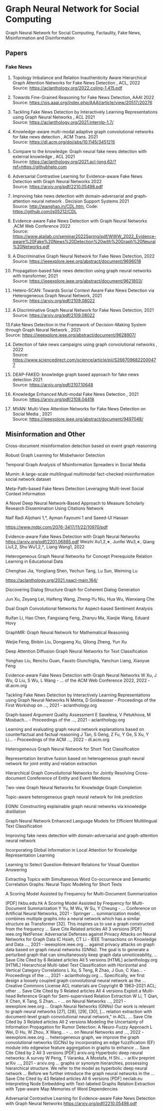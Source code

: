 # Graph Neural Network for Social Computing
Graph Neural Network for Social Computing, Factaulity, Fake News, Misinformation and Disinformation


## Papers


### Fake News


1. Topology Imbalance and Relation Inauthenticity Aware Hierarchical Graph Attention Networks for Fake News Detection
, ACL, 2022<br>
Source: https://aclanthology.org/2022.coling-1.415.pdf

2. Towards Fine-Grained Reasoning for Fake News Detection, AAAI 2022  <be>
Source: https://ojs.aaai.org/index.php/AAAI/article/view/20517/20276

3. Tackling Fake News Detection by Interactively Learning Representations using Graph Neural Networks
, ACL 2021<br>
Source: https://aclanthology.org/2021.internlp-1.7/

4. Knowledge-aware multi-modal adaptive graph convolutional networks for fake news detection
, ACM Trans. 2021<br>
Source: https://dl.acm.org/doi/abs/10.1145/3451215

5. Compare to the knowledge: Graph neural fake news detection with external knowledge
, ACL 2021<br>
Source: https://aclanthology.org/2021.acl-long.62/?ref=https://githubhelp.com


6. Adversarial Contrastive Learning for
Evidence-aware Fake News Detection with
Graph Neural Networks 2022 <br>
Source: https://arxiv.org/pdf/2210.05498.pdf 


7. Improving fake news detection with domain-adversarial and graph-attention neural network
. Decision Support Systems 2021 <br>
Source: http://wanghao.in/CDL.htm, Code: https://github.com/js05212/CDL

8. Evidence-aware Fake News Detection with Graph Neural Networks ,ACM Web Conference 2022 <br>
Source: https://www.atailab.cn/seminar2022Spring/pdf/WWW_2022_Evidence-aware%20Fake%20News%20Detection%20with%20Graph%20Neural%20Networks.pdf

9. A Discriminative Graph Neural Network for Fake News Detection, 2022 <br>
Source: https://ieeexplore.ieee.org/abstract/document/9696018

10. Propagation-based fake news detection using graph neural networks with transformer, 2021<br>
Source: https://ieeexplore.ieee.org/abstract/document/9621803/

11. Hetero-SCAN: Towards Social Context Aware Fake News Detection via Heterogeneous Graph Neural Network, 2021<br>
Source: https://arxiv.org/pdf/2109.08022


12. A Discriminative Graph Neural Network for Fake News Detection, 2021<br>
Source: https://arxiv.org/pdf/2109.08022


13.Fake News Detection in the Framework of Decision-Making System through Graph Neural Network
, 2021<br>
Source: https://ieeexplore.ieee.org/abstract/document/9628907/

14. Detection of fake news campaigns using graph convolutional networks
, 2022<br>
Source: https://www.sciencedirect.com/science/article/pii/S2667096822000477

15. DEAP-FAKED: knowledge graph based approach for fake news detection
 2021<br>
Source: https://arxiv.org/pdf/2107.10648


16. Knowledge Enhanced Multi-modal Fake News Detection
, 2021<br>
Source: https://arxiv.org/pdf/2108.04418


17. MVAN: Multi-View Attention Networks for Fake News Detection on Social Media
, 2021<br>
Source: https://ieeexplore.ieee.org/abstract/document/9497048/





## Misinformation and Other


Cross-document misinformation detection based on event graph reasoning

Robust Graph Learning for Misbehavior Detection

Temporal Graph Analysis of Misinformation Spreaders in Social Media

Mumin: A large-scale multilingual multimodal fact-checked misinformation social network dataset

Meta-Path-based Fake News Detection Leveraging Multi-level Social Context Information

















A Novel Deep Neural Network-Based Approach to Measure
Scholarly Research Dissemination Using Citations Network


Naif Radi Aljohani 1,*, Ayman Fayoumi 1 and Saeed-Ul Hassan


https://www.mdpi.com/2076-3417/11/22/10970/pdf




Evidence-aware Fake News Detection with Graph Neural
Networks
https://arxiv.org/pdf/2201.06885.pdf
Weizhi Xu1,2,∗, Junfei Wu3,∗, Qiang Liu1,2, Shu Wu1,2,†, Liang Wang1,
2022


Heterogeneous Graph Neural Networks for Concept Prerequisite Relation Learning in Educational Data

Chenghao Jia, Yongliang Shen, Yechun Tang, Lu Sun, Weiming Lu




https://aclanthology.org/2021.naacl-main.164/



Discovering Dialog Structure Graph for Coherent Dialog Generation

Jun Xu, Zeyang Lei, Haifeng Wang, Zheng-Yu Niu, Hua Wu, Wanxiang Che


Dual Graph Convolutional Networks for Aspect-based Sentiment Analysis

Ruifan Li, Hao Chen, Fangxiang Feng, Zhanyu Ma, Xiaojie Wang, Eduard Hovy


GraphMR: Graph Neural Network for Mathematical Reasoning

Weijie Feng, Binbin Liu, Dongpeng Xu, Qilong Zheng, Yun Xu



Deep Attention Diffusion Graph Neural Networks for Text Classification

Yonghao Liu, Renchu Guan, Fausto Giunchiglia, Yanchun Liang, Xiaoyue Feng


Evidence-aware Fake News Detection with Graph Neural Networks
W Xu, J Wu, Q Liu, S Wu, L Wang - … of the ACM Web Conference 2022, 2022 - dl.acm.org


Tackling Fake News Detection by Interactively Learning Representations using Graph Neural Networks
N Mehta, D Goldwasser - Proceedings of the First Workshop on …, 2021 - aclanthology.org


Graph-based Argument Quality Assessment
E Saveleva, V Petukhova, M Mosbach… - Proceedings of the …, 2021 - aclanthology.org


Learning and evaluating graph neural network explanations based on counterfactual and factual reasoning
J Tan, S Geng, Z Fu, Y Ge, S Xu, Y Li… - Proceedings of the ACM …, 2022 - dl.acm.org


Heterogeneous Graph Neural Network for Short Text Classification


Representation iterative fusion based on heterogeneous graph neural network for joint entity and relation extraction



 Hierarchical Graph Convolutional Networks for Jointly Resolving Cross-document Coreference of Entity and Event Mentions


Two-view Graph Neural Networks for Knowledge Graph Completion

Topic-aware heterogeneous graph neural network for link prediction

EGNN: Constructing explainable graph neural networks via knowledge distillation

Graph Neural Network Enhanced Language Models for Efficient Multilingual Text Classification

Improving fake news detection with domain-adversarial and graph-attention neural network

Incorporating Global Information in Local Attention for Knowledge Representation Learning

Learning to Select Question-Relevant Relations for Visual Question Answering

 Extracting Topics with Simultaneous Word Co-occurrence and Semantic Correlation Graphs: Neural Topic Modeling for Short Texts

A Scoring Model Assisted by Frequency for Multi-Document Summarization

[PDF] hkbu.edu.hk
A Scoring Model Assisted by Frequency for Multi-Document Summarization
Y Yu, M Wu, W Su, Y Cheung - … Conference on Artificial Neural Networks, 2021 - Springer
… summarization model, combines multiple graphs into a neural network which has a similar
structure as Transformer [32]. This inspires us to use a graph constructed from the frequency …
Save
Cite Related articles All 3 versions
[PDF] ieee.org
NetFense: Adversarial Defenses against Privacy Attacks on Neural Networks for Graph Data
IC Hsieh, CT Li - IEEE Transactions on Knowledge and Data …, 2021 - ieeexplore.ieee.org
… against privacy attacks on graph data based on graph neural networks (GNNs). The goal
is to generate a perturbed graph that can simultaneously keep graph data unnoticeability, …
Save
Cite Cited by 6 Related articles All 5 versions
[HTML] aclanthology.org
[HTML] Hierarchical Multi-label Text Classification with Horizontal and Vertical Category Correlations
L Xu, S Teng, R Zhao, J Guo, C Xiao… - Proceedings of the …, 2021 - aclanthology.org
… Specifically, we first design a loosely coupled graph convolutional neural network as the …
Creative Commons License ACL materials are Copyright © 1963–2021 ACL; other …
Save Cite Cited by 5 Related articles All 4 versions
Exploit a Multi-head Reference Graph for Semi-supervised Relation Extraction
W Li, T Qian, X Chen, K Tang, S Zhan… - … on Neural Networks  …, 2021 - ieeexplore.ieee.org
… Graph Neural Networks (GNNs) Our work is relevant to graph neural networks [27], [28], [29],
[30], [… relation extraction with document-level graph convolutional neural network," in ACL. …
Save
Cite Cited by 3 Related articles All 2 versions
Modeling the Uncertainty of Information Propagation for Rumor Detection: A Neuro-Fuzzy Approach
L Wei, D Hu, W Zhou, X Wang… - … on Neural Networks and …, 2022 - ieeexplore.ieee.org
… heterogeneous graph, we improve the graph convolutional networks (GCNs) by incorporating
an edge fuzzification (EF) module into edgewise feature aggregation in graphs to enhance …
Save
Cite Cited by 2 All 3 versions
[PDF] arxiv.org
Hyperbolic deep neural networks: A survey
W Peng, T Varanka, A Mostafa, H Shi… - arXiv preprint arXiv …, 2021 - arxiv.org
… graphs or synonym hierarchies, possessing hierarchical structure. We refer to the model as
hyperbolic deep neural network … Before we further introduce the graph neural networks in the …
Save Cite Cited by 43 Related articles All 6 versions
[PDF] neclab.eu
Interpreting Node Embedding with Text-labeled Graphs
Relation Extraction with Type-aware Map Memories of Word Dependencies




Adversarial Contrastive Learning for
Evidence-aware Fake News Detection with
Graph Neural Networks
https://arxiv.org/pdf/2210.05498.pdf





